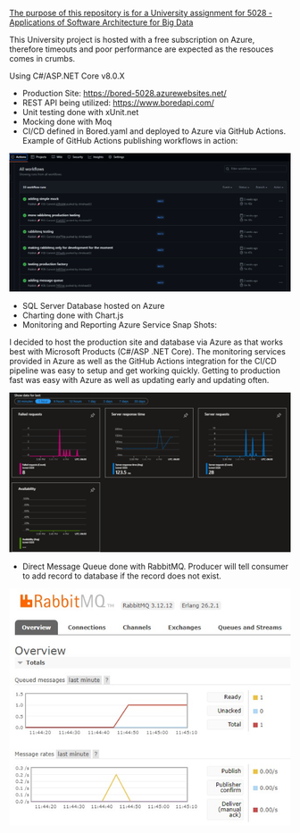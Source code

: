 <ins>The purpose of this repository is for a University assignment for 5028 - Applications of Software Architecture for Big Data</ins>

This University project is hosted with a free subscription on Azure, therefore timeouts and poor performance are expected as the resouces comes in crumbs.

Using C#/ASP.NET Core v8.0.X

- Production Site: https://bored-5028.azurewebsites.net/
- REST API being utilized: https://www.boredapi.com/
- Unit testing done with xUnit.net
- Mocking done with Moq
- CI/CD defined in Bored.yaml and deployed to Azure via GitHub Actions. Example of GitHub Actions publishing workflows in action:

![alt text](CDCI.png)

- SQL Server Database hosted on Azure
- Charting done with Chart.js
- Monitoring and Reporting Azure Service Snap Shots:

I decided to host the production site and database via Azure as that works best with Microsoft Products (C#/ASP .NET Core). The monitoring services provided in Azure as well as the GitHub Actions integration for the CI/CD pipeline was easy to setup and get working quickly. Getting to production fast was easy with Azure as well as updating early and updating often.


![alt text](Monitoring.png)

- Direct Message Queue done with RabbitMQ. Producer will tell consumer to add record to database if the record does not exist.

![alt text](MessageQueue.png)